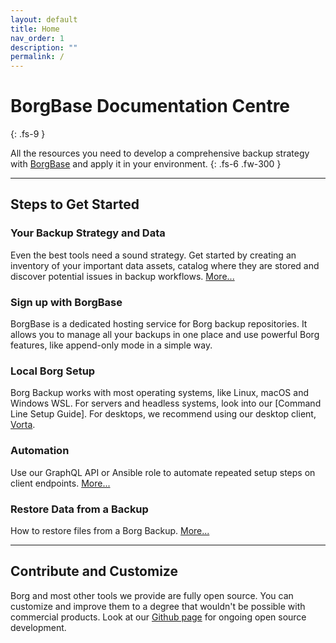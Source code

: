 ```yaml
---
layout: default
title: Home
nav_order: 1
description: ""
permalink: /
---
```


# BorgBase Documentation Centre
{: .fs-9 }

All the resources you need to develop a comprehensive backup strategy with [BorgBase](https://www.borgbase.com) and apply it in your environment.
{: .fs-6 .fw-300 }

---

## Steps to Get Started

### Your Backup Strategy and Data
Even the best tools need a sound strategy. Get started by creating an inventory of your important data assets, catalog where they are stored and discover potential issues in backup workflows. [More...](strategy)

### Sign up with BorgBase
BorgBase is a dedicated hosting service for Borg backup repositories. It allows you to manage all your backups in one place and use powerful Borg features, like append-only mode in a simple way. 

### Local Borg Setup
Borg Backup works with most operating systems, like Linux, macOS and Windows WSL. For servers and headless systems, look into our [Command Line Setup Guide]. For desktops, we recommend using our desktop client, [Vorta](setup/vorta).

### Automation
Use our GraphQL API or Ansible role to automate repeated setup steps on client endpoints. [More...](automation)

### Restore Data from a Backup
How to restore files from a Borg Backup. [More...](restore)

---

## Contribute and Customize

Borg and most other tools we provide are fully open source. You can customize and improve them to a degree that wouldn't be possible with commercial products. Look at our [Github page](https://github.com/borgbase) for ongoing open source development.